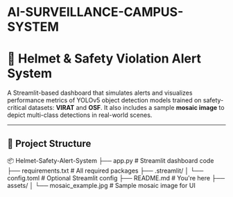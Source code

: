 # AI-SURVEILLANCE-CAMPUS-SYSTEM
# 🚨 Helmet & Safety Violation Alert System

A Streamlit-based dashboard that simulates alerts and visualizes performance metrics of YOLOv5 object detection models trained on safety-critical datasets: **VIRAT** and **OSF**. It also includes a sample **mosaic image** to depict multi-class detections in real-world scenes.

---

## 📁 Project Structure

📦 Helmet-Safety-Alert-System
├── app.py # Streamlit dashboard code
├── requirements.txt # All required packages
├── .streamlit/
│ └── config.toml # Optional Streamlit config
├── README.md # You're here
├── assets/
│ └── mosaic_example.jpg # Sample mosaic image for UI


